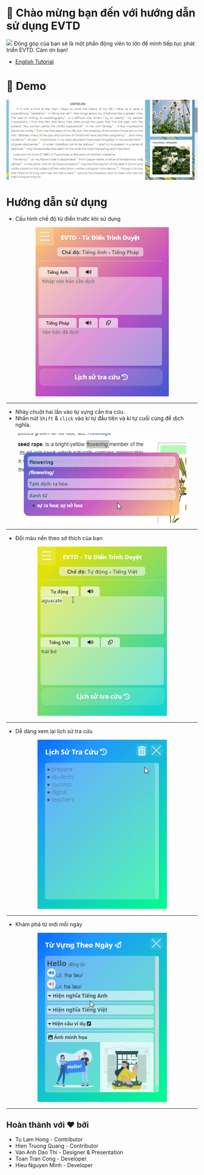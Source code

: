 # 👋 Chào mừng bạn đến với hướng dẫn sử dụng EVTD
<a href="https://www.buymeacoffee.com/tctoan10245"><img src="https://img.buymeacoffee.com/button-api/?text=Buy me a coffee&emoji=&slug=tctoan10245&button_colour=FFDD00&font_colour=000000&font_family=Cookie&outline_colour=000000&coffee_colour=ffffff" /></a> 
Đóng góp của bạn sẽ là một phần động viên to lớn để mình tiếp tục phát triển EVTD. Cảm ơn bạn!
* [English Tutorial](./English.md) 
# 🚀 Demo
![demo_en](./demo.gif)

# Hướng dẫn sử dụng
* Cấu hình chế độ từ điển trước khi sử dụng
<p align="center">
  <img  src="./feature2.gif">
</p>

---
* Nháy chuột hai lần vào tự vựng cần tra cứu.
* Nhấn nút ```Shift``` & ```click``` vào kí tự đầu tiên và kí tự cuối cùng để dịch nghĩa.

<p align="center">
  <img src="./feature1.gif">
</p>

---
* Đổi màu nền theo sở thích của bạn
<p align="center">
  <img src="./color.gif">
</p>

---
* Dễ dàng xem lại lịch sử tra cứu
<p align="center">
  <img src="./history.gif">
</p>

---
* Khám phá từ mới mỗi ngày
<p align="center">
  <img src="./daily.gif">
</p>

---
## Hoàn thành với ❤ bởi
* Tu Lam Hong - Contributor
* Hien Truong Quang - Contributor
* Van Anh Dao Thi - Designer & Presentation
* Toan Tran Cong - Developer
* Hieu Nguyen Minh - Developer
